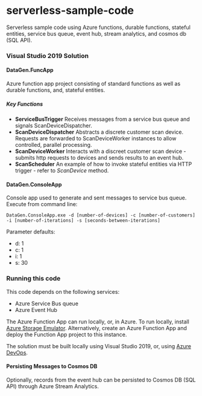 # serverless-sample-code
Serverless sample code using Azure functions, durable functions, stateful entities, service bus queue, event hub, stream analytics, and cosmos db (SQL API).

### Visual Studio 2019 Solution
#### DataGen.FuncApp
Azure function app project consisting of standard functions as well as durable functions, and, stateful entities.
##### Key Functions
* **ServiceBusTrigger**
Receives messages from a service bus queue and signals ScanDeviceDispatcher.
* **ScanDeviceDispatcher**
Abstracts a discrete customer scan device. Requests are forwarded to ScanDeviceWorker instances to allow controlled, parallel processing.
* **ScanDeviceWorker**
Interacts with a discreet customer scan device - submits http requests to devices and sends results to an event hub.
* **ScanScheduler**
An example of how to invoke stateful entities via HTTP trigger - refer to _ScanDevice_ method.

#### DataGen.ConsoleApp
Console app used to generate and sent messages to service bus queue. Execute from command line:
```
DataGen.ConsoleApp.exe -d [number-of-devices] -c [number-of-customers] -i [number-of-iterations] -s [seconds-between-iterations]
```
Parameter defaults:
* d: 1
* c: 1
* i: 1
* s: 30

### Running this code
This code depends on the following services:
* Azure Service Bus queue
* Azure Event Hub

The Azure Function App can run locally, or, in Azure. To run locally, install [Azure Storage Emulator](https://docs.microsoft.com/en-us/azure/storage/common/storage-use-emulator). Alternatively, create an Azure Function App and deploy the Function App project to this instance.

The solution must be built locally using Visual Studio 2019, or, using [Azure DevOps](https://docs.microsoft.com/en-us/azure/devops/pipelines/targets/azure-functions?view=azure-devops&tabs=dotnet-core%2Cyaml).

#### Persisting Messages to Cosmos DB
Optionally, records from the event hub can be persisted to Cosmos DB (SQL API) through Azure Stream Analytics.

